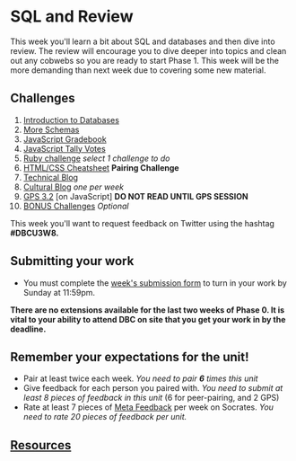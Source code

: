 # SQL and Review

This week you'll learn a bit about SQL and databases and then dive into review. The review will encourage you to dive deeper into topics and clean out any cobwebs so you are ready to start Phase 1. This week will be the more demanding than next week due to covering some new material.

## Challenges
1. [Introduction to Databases](1-intro-to-databases)
2. [More Schemas](2-more-schemas)
3. [JavaScript Gradebook](3-js-gradebook)
4. [JavaScript Tally Votes](4-js-tally-votes)
5. [Ruby challenge](5-ruby) *select 1 challenge to do*
6. [HTML/CSS Cheatsheet](6-cheatsheet.md) **Pairing Challenge**
7. [Technical Blog](7-technical-blog.md)
8. [Cultural Blog](8-cultural-blog.md) *one per week*
9. [GPS 3.2](9-gps3-2) [on JavaScript] **DO NOT READ UNTIL GPS SESSION**
10. [BONUS Challenges](10-BONUS-challenges) *Optional*

This week you'll want to request feedback on Twitter using the hashtag **#DBCU3W8.**

## Submitting your work
- You must complete the [week's submission form](http://apply.devbootcamp.com) to turn in your work by Sunday at 11:59pm.

**There are no extensions available for the last two weeks of Phase 0. It is vital to your ability to attend DBC on site that you get your work in by the deadline.**

## Remember your expectations for the unit!
- Pair at least twice each week. *You need to pair* ***6*** *times this unit*
- Give feedback for each person you paired with. *You need to submit at least 8 pieces of feedback in this unit* (6 for peer-pairing, and 2 GPS)
- Rate at least 7 pieces of [Meta Feedback](https://socrates.devbootcamp.com/feedback) per week on Socrates. *You need to rate 20 pieces of feedback per unit.*

## [Resources](https://github.com/Devbootcamp/phase-0-handbook/blob/master/resources.md)